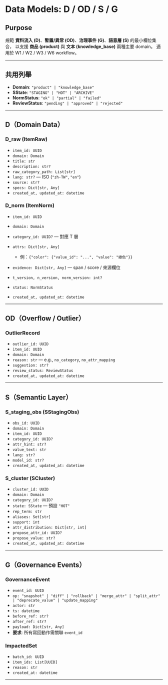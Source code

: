 # Data Models: D / OD / S / G

## Purpose

規範 **資料流入 (D)**、**暫置/異常 (OD)**、**治理事件 (G)**、**語意層 (S)** 的最小欄位集合，
以支援 **商品 (product)** 與 **文本 (knowledge\_base)** 兩種主要 domain。
適用於 W1 / W2 / W3 / W6 workflow。

---

## 共用列舉

* **Domain**: `"product" | "knowledge_base"`
* **SState**: `"STAGING" | "HOT" | "ARCHIVE"`
* **NormStatus**: `"ok" | "partial" | "failed"`
* **ReviewStatus**: `"pending" | "approved" | "rejected"`

---

## D（Domain Data）

### D\_raw (ItemRaw)

* `item_id: UUID`
* `domain: Domain`
* `title: str`
* `description: str?`
* `raw_category_path: List[str]`
* `lang: str?` — ISO (`"zh-TW"`, `"en"`)
* `source: str?`
* `specs: Dict[str, Any]`
* `created_at, updated_at: datetime`

### D\_norm (ItemNorm)

* `item_id: UUID`
* `domain: Domain`
* `category_id: UUID?` — 對應 T 層
* `attrs: Dict[str, Any]`

  * 例：`{"color": {"value_id": "...", "value": "綠色"}}`
* `evidence: Dict[str, Any]` — span / score / 來源欄位
* `t_version, n_version, norm_version: int?`
* `status: NormStatus`
* `created_at, updated_at: datetime`

---

## OD（Overflow / Outlier）

### OutlierRecord

* `outlier_id: UUID`
* `item_id: UUID`
* `domain: Domain`
* `reason: str` — e.g., `no_category`, `no_attr_mapping`
* `suggestion: str?`
* `review_status: ReviewStatus`
* `created_at, updated_at: datetime`

---

## S（Semantic Layer）

### S\_staging\_obs (SStagingObs)

* `obs_id: UUID`
* `domain: Domain`
* `item_id: UUID`
* `category_id: UUID?`
* `attr_hint: str?`
* `value_text: str`
* `lang: str?`
* `model_id: str?`
* `created_at, updated_at: datetime`

### S\_cluster (SCluster)

* `cluster_id: UUID`
* `domain: Domain`
* `category_id: UUID?`
* `state: SState` — 預設 `"HOT"`
* `rep_term: str`
* `aliases: Set[str]`
* `support: int`
* `attr_distribution: Dict[str, int]`
* `propose_attr_id: UUID?`
* `propose_value: str?`
* `created_at, updated_at: datetime`

---

## G（Governance Events）

### GovernanceEvent

* `event_id: UUID`
* `op: "snapshot" | "diff" | "rollback" | "merge_attr" | "split_attr" | "deprecate_value" | "update_mapping"`
* `actor: str`
* `ts: datetime`
* `before_ref: str?`
* `after_ref: str?`
* `payload: Dict[str, Any]`
* **要求**: 所有寫回動作需關聯 `event_id`

### ImpactedSet

* `batch_id: UUID`
* `item_ids: List[UUID]`
* `reason: str`
* `created_at: datetime`

---